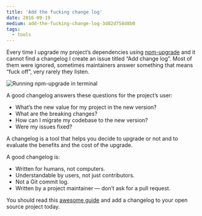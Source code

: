 ```yaml
---
title: 'Add the fucking change log'
date: 2016-09-19
medium: add-the-fucking-change-log-3d82d758d8b0
tags:
  - tools
---
```


Every time I upgrade my project’s dependencies using [npm-upgrade](https://github.com/th0r/npm-upgrade) and it cannot find a changelog I create an issue titled “Add change log”. Most of them were ignored, sometimes maintainers answer something that means “fuck off”, very rarely they listen.

![Running npm-upgrade in terminal](/images/npm-upgrade.png)

A good changelog answers these questions for the project’s user:

- What’s the new value for my project in the new version?
- What are the breaking changes?
- How can I migrate my codebase to the new version?
- Were my issues fixed?

A changelog is a tool that helps you decide to upgrade or not and to evaluate the benefits and the cost of the upgrade.

A good changelog is:

- Written for humans, not computers.
- Understandable by users, not just contributors.
- Not a Git commit log.
- Written by a project maintainer — don’t ask for a pull request.

You should read this [awesome guide](http://keepachangelog.com/) and add a changelog to your open source project today.
